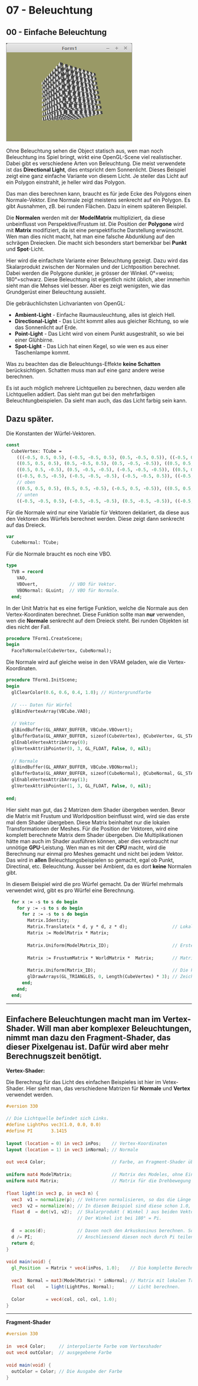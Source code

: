 # 07 - Beleuchtung
## 00 - Einfache Beleuchtung

![image.png](image.png)

Ohne Beleuchtung sehen die Object statisch aus, wen man noch Beleuchtung ins Spiel bringt, wirkt eine OpenGL-Scene viel realistischer.
Dabei gibt es verschiedene Arten von Beleuchtung. Die meist verwendete ist das <b>Directional Light</b>, dies entspricht dem Sonnenlicht.
Dieses Beispiel zeigt eine ganz einfache Variante von diesem Licht. Je steiler das Licht auf ein Polygon einstrahlt, je heller wird das Polygon.

Das man dies berechnen kann, braucht es für jede Ecke des Polygons einen Normale-Vektor.
Eine Normale zeigt meistens senkrecht auf ein Polygon.
Es gibt Ausnahmen, zB. bei runden Flächen. Dazu in einem späteren Beispiel.

Die <b>Normalen</b> werden mit der <b>ModelMatrix</b> multipliziert, da diese unbeinflusst von Perspektive/Frustum ist.
Die Position der <b>Polygone</b> wird mit <b>Matrix</b> modifiziert, da ist eine perspektifische Darstellung erwünscht.
Wen man dies nicht macht, hat man eine falsche Abdunklung auf den schrägen Dreiecken. Die macht sich besonders start bemerkbar bei <b>Punkt</b> und <b>Spot</b>-Licht.

Hier wird die einfachste Variante einer Beleuchtung gezeigt.
Dazu wird das Skalarprodukt zwischen der Normalen und der Lichtposition berechnet.
Dabei werden die Polygone dunkler, je grösser der Winkel. 0°=weiss; 180°=schwarz.
Diese Beleuchtung ist eigentlich nicht üblich, aber immerhin sieht man die Mehses viel besser.
Aber es zeigt wenigsten, wie das Grundgerüst einer Beleuchtung aussieht.

Die gebräuchlichsten Lichvarianten von OpenGL:
* <b>Ambient-Light</b> - Einfache Raumausleuchtung, alles ist gleich Hell.
* <b>Directional-Light</b> - Das Licht kommt alles aus gleicher Richtung, so wie das Sonnenlicht auf Erde.
* <b>Point-Light</b> - Das Licht wird von einem Punkt ausgestrahlt, so wie bei einer Glühbirne.
* <b>Spot-Light</b> - Das Lich hat einen Kegel, so wie wen es aus einer Taschenlampe kommt.

Was zu beachten das die Beleuchtungs-Effekte <b>keine Schatten</b> berücksichtigen.
Schatten muss man auf eine ganz andere weise berechnen.

Es ist auch möglich mehrere Lichtquellen zu berechnen, dazu werden alle Lichtquellen addiert.
Das sieht man gut bei den mehrfarbigen Beleuchtungbeispielen. Da sieht man auch, das das Licht farbig sein kann.

Dazu später.
---
Die Konstanten der Würfel-Vektoren.

```pascal
const
  CubeVertex: TCube =
    (((-0.5, 0.5, 0.5), (-0.5, -0.5, 0.5), (0.5, -0.5, 0.5)), ((-0.5, 0.5, 0.5), (0.5, -0.5, 0.5), (0.5, 0.5, 0.5)),
    ((0.5, 0.5, 0.5), (0.5, -0.5, 0.5), (0.5, -0.5, -0.5)), ((0.5, 0.5, 0.5), (0.5, -0.5, -0.5), (0.5, 0.5, -0.5)),
    ((0.5, 0.5, -0.5), (0.5, -0.5, -0.5), (-0.5, -0.5, -0.5)), ((0.5, 0.5, -0.5), (-0.5, -0.5, -0.5), (-0.5, 0.5, -0.5)),
    ((-0.5, 0.5, -0.5), (-0.5, -0.5, -0.5), (-0.5, -0.5, 0.5)), ((-0.5, 0.5, -0.5), (-0.5, -0.5, 0.5), (-0.5, 0.5, 0.5)),
    // oben
    ((0.5, 0.5, 0.5), (0.5, 0.5, -0.5), (-0.5, 0.5, -0.5)), ((0.5, 0.5, 0.5), (-0.5, 0.5, -0.5), (-0.5, 0.5, 0.5)),
    // unten
    ((-0.5, -0.5, 0.5), (-0.5, -0.5, -0.5), (0.5, -0.5, -0.5)), ((-0.5, -0.5, 0.5), (0.5, -0.5, -0.5), (0.5, -0.5, 0.5)));
```

Für die Normale wird nur eine Variable für Vektoren deklariert, da diese aus den Vektoren des Würfels berechnet werden.
Diese zeigt dann senkrecht auf das Dreieck.

```pascal
var
  CubeNormal: TCube;
```

Für die Normale braucht es noch eine VBO.

```pascal
type
  TVB = record
    VAO,
    VBOvert,            // VBO für Vektor.
    VBONormal: GLuint;  // VBO für Normale.
  end;
```

In der Unit Matrix hat es eine fertige Funktion, welche die Normale aus den Vertex-Koordinaten berechnet.
Diese Funktion sollte  man <b>nur</b> verwenden, wen die <b>Normale</b> senkrecht auf dem Dreieck steht.
Bei runden Objekten ist dies nicht der Fall.

```pascal
procedure TForm1.CreateScene;
begin
  FaceToNormale(CubeVertex, CubeNormal);
```

Die Normale wird auf gleiche weise in den VRAM geladen, wie die Vertex-Koordinaten.

```pascal
procedure TForm1.InitScene;
begin
  glClearColor(0.6, 0.6, 0.4, 1.0); // Hintergrundfarbe

  // --- Daten für Würfel
  glBindVertexArray(VBCube.VAO);

  // Vektor
  glBindBuffer(GL_ARRAY_BUFFER, VBCube.VBOvert);
  glBufferData(GL_ARRAY_BUFFER, sizeof(CubeVertex), @CubeVertex, GL_STATIC_DRAW);
  glEnableVertexAttribArray(0);
  glVertexAttribPointer(0, 3, GL_FLOAT, False, 0, nil);

  // Normale
  glBindBuffer(GL_ARRAY_BUFFER, VBCube.VBONormal);
  glBufferData(GL_ARRAY_BUFFER, sizeof(CubeNormal), @CubeNormal, GL_STATIC_DRAW);
  glEnableVertexAttribArray(1);
  glVertexAttribPointer(1, 3, GL_FLOAT, False, 0, nil);

end;
```

Hier sieht man gut, das 2 Matrizen dem Shader übergeben werden.
Bevor die Matrix mit Frustum und Worldposition beinflusst wird, wird sie das erste mal dem Shader übergeben.
Diese Matrix beinhaltet nur die lokalen Transformationen der Meshes.
Für die Position der Vektoren, wird eine komplett berechnete Matrix dem Shader übergeben.
Die Multiplikationen hätte man auch im Shader ausführen können, aber dies verbraucht nur unnötige <b>GPU</b>-Leistung.
Wen man es mit der <b>CPU</b> macht, wird die Berechnung nur einmal pro Meshes gemacht und nicht bei jedem Vektor.
Das wird in <b>allen</b> Beleuchtungsbeispielen so gemacht, egal ob Punkt, Directinal, etc. Beleuchtung.
Ausser bei Ambient, da es dort <b>keine</b> Normalen gibt.

In diesem Beispiel wird die pro Würfel gemacht. Da der Würfel mehrmals verwendet wird, gibt es pro Würfel eine Berechnung.

```pascal
  for x := -s to s do begin
    for y := -s to s do begin
      for z := -s to s do begin
        Matrix.Identity;
        Matrix.Translate(x * d, y * d, z * d);                 // Lokale Translationen.
        Matrix := ModelMatrix * Matrix;

        Matrix.Uniform(ModelMatrix_ID);                        // Erste Übergabe an den Shader.

        Matrix := FrustumMatrix * WorldMatrix *  Matrix;       // Matrixen multiplizieren.

        Matrix.Uniform(Matrix_ID);                             // Die komplettt berechnete Matrix übergeben.
        glDrawArrays(GL_TRIANGLES, 0, Length(CubeVertex) * 3); // Zeichnet einen einzelnen Würfel.
      end;
    end;
  end;
```

---
Einfachere Beleuchtungen macht man im Vertex-Shader.
Will man aber komplexer Beleuchtungen, nimmt man dazu den Fragment-Shader, das dieser Pixelgenau ist.
Dafür wird aber mehr Berechnugszeit benötigt.
---
<b>Vertex-Shader:</b>

Die Berechnug für das Licht des einfachen Beispieles ist hier im Vetex-Shader.
Hier sieht man, das verschiedene Matrizen für <b>Normale</b> und <b>Vertex</b> verwendet werden.

```glsl
#version 330

// Die Lichtquelle befindet sich Links.
#define LightPos vec3(1.0, 0.0, 0.0)
#define PI       3.1415

layout (location = 0) in vec3 inPos;    // Vertex-Koordinaten
layout (location = 1) in vec3 inNormal; // Normale

out vec4 Color;                         // Farbe, an Fragment-Shader übergeben.

uniform mat4 ModelMatrix;               // Matrix des Modeles, ohne Einfluss von Frustum.
uniform mat4 Matrix;                    // Matrix für die Drehbewegung und Frustum.

float light(in vec3 p, in vec3 n) {
  vec3  v1 = normalize(p); // Vektoren normalisieren, so das die Länge des Vektors immer 1.0 ist.
  vec3  v2 = normalize(n); // In diesem Beispiel sind diese schon 1.0, aber in der Praxis können auch andere Werte ankommen.
  float d  = dot(v1, v2);  // Skalarprodukt ( Winkel ) aus beiden Vektoren berechnen.
                           // Der Winkel ist bei 180° = Pi.

  d  = acos(d);            // Davon noch den Arkuskosinus berechnen. Somit hat man den Winkel zwischen den beiden Vektoren.
  d /= PI;                 // Anschliessend diesen noch durch Pi teilen, da 0° Weiss und 180° Schwarz sein soll.
  return d;
}

void main(void) {
  gl_Position  = Matrix * vec4(inPos, 1.0);    // Die komplette Berechnete Matrix.

  vec3  Normal = mat3(ModelMatrix) * inNormal; // Matrix mit lokalen Tranformationen.
  float col    = light(LightPos, Normal);      // Licht berechnen.

  Color        = vec4(col, col, col, 1.0);
}

```

---
<b>Fragment-Shader</b>

```glsl
#version 330

in  vec4 Color;     // interpolierte Farbe vom Vertexshader
out vec4 outColor;  // ausgegebene Farbe

void main(void) {
  outColor = Color; // Die Ausgabe der Farbe
}

```


